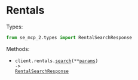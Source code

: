 # Rentals

Types:

```python
from se_mcp_2.types import RentalSearchResponse
```

Methods:

- <code title="get /rentals/search">client.rentals.<a href="./src/se_mcp_2/resources/rentals.py">search</a>(\*\*<a href="src/se_mcp_2/types/rental_search_params.py">params</a>) -> <a href="./src/se_mcp_2/types/rental_search_response.py">RentalSearchResponse</a></code>
